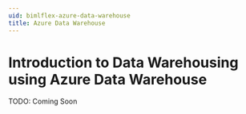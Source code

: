 ```yaml
---
uid: bimlflex-azure-data-warehouse
title: Azure Data Warehouse
---
```

# Introduction to Data Warehousing using Azure Data Warehouse

TODO: Coming Soon
